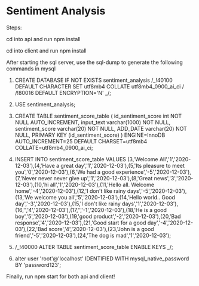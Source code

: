 # Sentiment Analysis
Steps:

cd into api and run npm install

cd into client and run npm install

After starting the sql server, use the sql-dump to generate the following commands in mysql

1. CREATE DATABASE IF NOT EXISTS sentiment_analysis /_!40100 DEFAULT CHARACTER SET utf8mb4 COLLATE utf8mb4_0900_ai_ci / /!80016 DEFAULT ENCRYPTION='N' _/;

2. USE sentiment_analysis;

3. CREATE TABLE sentiment_score_table ( id_sentiment_score int NOT NULL AUTO_INCREMENT, input_text varchar(1000) NOT NULL, sentiment_score varchar(20) NOT NULL, ADD_DATE varchar(20) NOT NULL, PRIMARY KEY (id_sentiment_score) ) ENGINE=InnoDB AUTO_INCREMENT=25 DEFAULT CHARSET=utf8mb4 COLLATE=utf8mb4_0900_ai_ci;

4. INSERT INTO sentiment_score_table VALUES (3,'Welcome All','1','2020-12-03'),(4,'Have a great day','1','2020-12-03'),(5,'Its pleasure to meet you','0','2020-12-03'),(6,'We had a good experience','-5','2020-12-03'),(7,'Never never never give up','1','2020-12-03'),(8,'Great news','3','2020-12-03'),(10,'hi all','1','2020-12-03'),(11,'Hello all. Welcome home','-4','2020-12-03'),(12,'I don't like rainy days','-5','2020-12-03'),(13,'We welcome you all','5','2020-12-03'),(14,'Hello world.. Good day','-3','2020-12-03'),(15,'I don't like rainy days','1','2020-12-03'),(16,'','4','2020-12-03'),(17,'','-1','2020-12-03'),(18,'He is a good boy','5','2020-12-03'),(19,'good product','-2','2020-12-03'),(20,'Bad response','4','2020-12-03'),(21,'Good start for a good day','-4','2020-12-03'),(22,'Bad score','4','2020-12-03'),(23,'John is a good friend','-5','2020-12-03'),(24,'The dog is mad','1','2020-12-03');

5. /_!40000 ALTER TABLE sentiment_score_table ENABLE KEYS _/;

6. alter user 'root'@'localhost' IDENTIFIED WITH mysql_native_password BY 'password123';

Finally, run npm start for both api and client!
